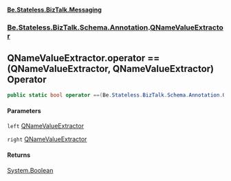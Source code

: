 #### [Be.Stateless.BizTalk.Messaging](README.md 'README')
### [Be.Stateless.BizTalk.Schema.Annotation](Be.Stateless.BizTalk.Schema.Annotation.md 'Be.Stateless.BizTalk.Schema.Annotation').[QNameValueExtractor](QNameValueExtractor.md 'Be.Stateless.BizTalk.Schema.Annotation.QNameValueExtractor')

## QNameValueExtractor.operator ==(QNameValueExtractor, QNameValueExtractor) Operator

```csharp
public static bool operator ==(Be.Stateless.BizTalk.Schema.Annotation.QNameValueExtractor left, Be.Stateless.BizTalk.Schema.Annotation.QNameValueExtractor right);
```
#### Parameters

<a name='Be.Stateless.BizTalk.Schema.Annotation.QNameValueExtractor.op_Equality(Be.Stateless.BizTalk.Schema.Annotation.QNameValueExtractor,Be.Stateless.BizTalk.Schema.Annotation.QNameValueExtractor).left'></a>

`left` [QNameValueExtractor](QNameValueExtractor.md 'Be.Stateless.BizTalk.Schema.Annotation.QNameValueExtractor')

<a name='Be.Stateless.BizTalk.Schema.Annotation.QNameValueExtractor.op_Equality(Be.Stateless.BizTalk.Schema.Annotation.QNameValueExtractor,Be.Stateless.BizTalk.Schema.Annotation.QNameValueExtractor).right'></a>

`right` [QNameValueExtractor](QNameValueExtractor.md 'Be.Stateless.BizTalk.Schema.Annotation.QNameValueExtractor')

#### Returns
[System.Boolean](https://docs.microsoft.com/en-us/dotnet/api/System.Boolean 'System.Boolean')